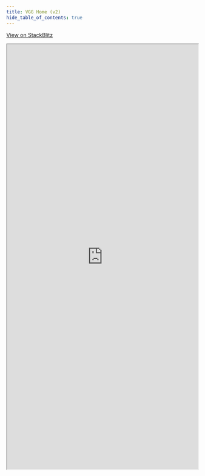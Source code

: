 ```yaml
---
title: VGG Home (v2)
hide_table_of_contents: true
---
```


[View on StackBlitz](https://stackblitz.com/edit/stackblitz-starters-ixpw9r?embed=1&file=src%2FPreview.tsx)

<iframe src="https://stackblitz.com/edit/stackblitz-starters-ixpw9r?embed=1&file=src%2FPreview.tsx"
  width='100%'
  height='1120px'
  title="vgg-home-v2-react"
  allow="accelerometer; ambient-light-sensor; camera; encrypted-media; geolocation; gyroscope; hid; microphone; midi; payment; usb; vr; xr-spatial-tracking"
  sandbox="allow-forms allow-modals allow-popups allow-presentation allow-same-origin allow-scripts"
></iframe>
